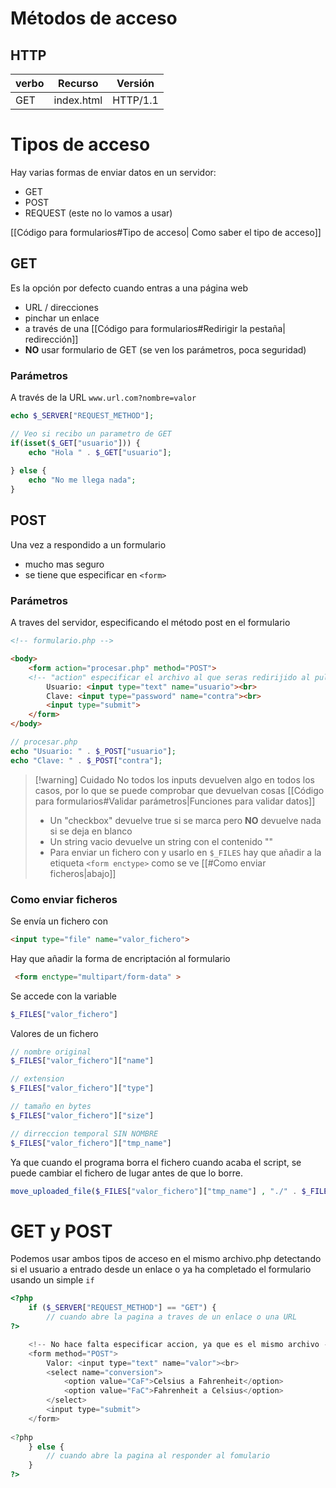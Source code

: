# Métodos de acceso


## HTTP


| verbo | Recurso    | Versión  | 
| ----- | ---------- | -------- |
| GET   | index.html | HTTP/1.1 |


# Tipos de acceso

Hay varias formas de enviar datos en un servidor: 
- GET
- POST
- REQUEST (este no lo vamos a usar)

[[Código para formularios#Tipo de acceso| Como saber el tipo de acceso]]

## GET

Es la opción por defecto cuando entras a una página web
- URL / direcciones
- pinchar un enlace
- a través de una [[Código para formularios#Redirigir la pestaña| redirección]]
- **NO** usar formulario de GET (se ven los parámetros, poca seguridad)

### Parámetros
A través de la URL
``` www.url.com?nombre=valor ```

```php
echo $_SERVER["REQUEST_METHOD"];

// Veo si recibo un parametro de GET
if(isset($_GET["usuario"])) {
	echo "Hola " . $_GET["usuario"];
	
} else {
	echo "No me llega nada";
}
```


## POST

Una vez a respondido a un formulario 
- mucho mas seguro
- se tiene que especificar en ``<form>``

### Parámetros
A traves del servidor, especificando el método post en el formulario
```html
<!-- formulario.php -->

<body>
	<form action="procesar.php" method="POST"> 
	<!-- "action" especificar el archivo al que seras redirijido al pulsar submit -->
		Usuario: <input type="text" name="usuario"><br>
		Clave: <input type="password" name="contra"><br>
		<input type="submit">
	</form>
</body>

```
```php
// procesar.php
echo "Usuario: " . $_POST["usuario"];
echo "Clave: " . $_POST["contra"];
```




>[!warning] Cuidado
>No todos los inputs devuelven algo en todos los casos, por lo que se puede comprobar que devuelvan cosas
>[[Código para formularios#Validar parámetros|Funciones para validar datos]] 
>- Un "checkbox" devuelve true si se marca pero **NO** devuelve nada si se deja en blanco
>- Un string vacio devuelve un string con el contenido ""
>- Para enviar un fichero con y usarlo en `$_FILES` hay que añadir a la etiqueta `<form enctype>` como se ve [[#Como enviar ficheros|abajo]]

### Como enviar ficheros 
Se envía un fichero con 
```html
<input type="file" name="valor_fichero">
```
Hay que añadir la forma de encriptación al formulario 
```html
 <form enctype="multipart/form-data" >
```
Se accede con la variable 
```php
$_FILES["valor_fichero"]
``` 
Valores de un fichero
```php
// nombre original
$_FILES["valor_fichero"]["name"]

// extension
$_FILES["valor_fichero"]["type"]

// tamaño en bytes
$_FILES["valor_fichero"]["size"]

// dirreccion temporal SIN NOMBRE
$_FILES["valor_fichero"]["tmp_name"]
```
Ya que cuando el programa borra el fichero cuando acaba el script, se puede cambiar el fichero de lugar antes de que lo borre.
```php
move_uploaded_file($_FILES["valor_fichero"]["tmp_name"] , "./" . $_FILES["valor_fichero"]["name"]);
```


# GET y POST
Podemos usar ambos tipos de acceso en el mismo archivo.php detectando si el usuario a entrado desde un enlace o ya ha completado el formulario usando un simple ``if``
```php
<?php
	if ($_SERVER["REQUEST_METHOD"] == "GET") {
		// cuando abre la pagina a traves de un enlace o una URL
?>

	<!-- No hace falta especificar accion, ya que es el mismo archivo -->
    <form method="POST">
        Valor: <input type="text" name="valor"><br>
        <select name="conversion">
            <option value="CaF">Celsius a Fahrenheit</option>
            <option value="FaC">Fahrenheit a Celsius</option>
        </select>
        <input type="submit">
    </form>
    
<?php
	} else {
		// cuando abre la pagina al responder al fomulario
	}
?>
```


